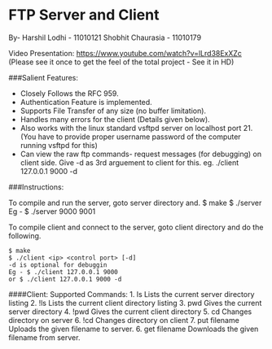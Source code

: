 FTP Server and Client
=====================
By- Harshil Lodhi - 11010121
	Shobhit Chaurasia - 11010179

Video Presentation: https://www.youtube.com/watch?v=lLrd38ExXZc (Please see it once to get the feel of the total project - See it in HD)

###Salient Features:
- Closely Follows the RFC 959.
- Authentication Feature is implemented.
- Supports File Transfer of any size (no buffer limitation).
- Handles many errors for the client (Details given below).
- Also works with the linux standard vsftpd server on localhost port 21. (You have to provide proper username password of the computer running vsftpd for this)
- Can view the raw ftp commands- request messages (for debugging) on client side. Give -d as 3rd arguement to client for this.
		eg. ./client 127.0.0.1 9000 -d


###Instructions:

To compile and run the server, goto server directory and.
	$ make
	$ ./server <control port> <data port>
	Eg - $ ./server 9000 9001


To compile client and connect to the server, goto client directory and do the following. 

	$ make
	$ ./client <ip> <control port> [-d]
	-d is optional for debuggin
	Eg - $ ./client 127.0.0.1 9000
	or $ ./client 127.0.0.1 9000 -d

####Client:
	Supported Commands:
	1. ls
		Lists the current server directory listing
	2. !ls
		Lists the current client directory listing
	3. pwd
		Gives the current server directory
	4. !pwd
		Gives the current client directory
	5. cd <path>
		Changes directory on server
	6. !cd <path>
		Changes directory on client
	7. put filename
		Uploads the given filename to server.
	6. get filename
		Downloads the given filename from server.
